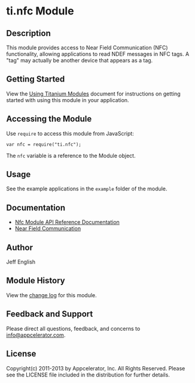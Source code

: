 # ti.nfc Module

## Description

This module provides access to Near Field Communication (NFC) functionality, allowing applications to read NDEF 
messages in NFC tags. A "tag" may actually be another device that appears as a tag.

## Getting Started

View the [Using Titanium Modules](http://docs.appcelerator.com/titanium/latest/#!/guide/Using_Titanium_Modules) document for instructions on getting started with using this module in your application.

## Accessing the Module

Use `require` to access this module from JavaScript:

	var nfc = require("ti.nfc");

The `nfc` variable is a reference to the Module object.

## Usage
See the example applications in the `example` folder of the module.

## Documentation

  * [Nfc Module API Reference Documentation](http://docs.appcelerator.com/titanium/latest/#!/api/Modules.Nfc)
  * [Near Field Communication](http://developer.android.com/guide/topics/connectivity/nfc/index.html)

## Author

Jeff English

## Module History

View the [change log](changelog.html) for this module.

## Feedback and Support

Please direct all questions, feedback, and concerns to [info@appcelerator.com](mailto:info@appcelerator.com?subject=ti.nfc%20Module).

## License

Copyright(c) 2011-2013 by Appcelerator, Inc. All Rights Reserved. Please see the LICENSE file included in the distribution for further details.
